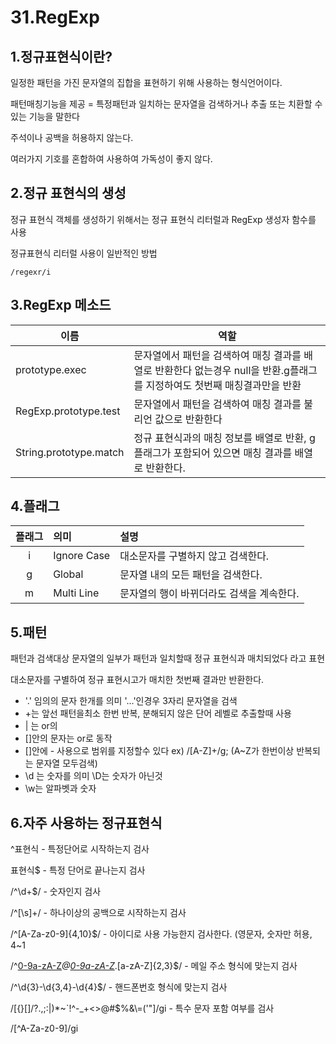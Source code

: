 # 31.RegExp

## 1.정규표현식이란?

일정한 패턴을 가진 문자열의 집합을 표현하기 위해 사용하는 형식언어이다.

패턴매칭기능을 제공 = 특정패턴과 일치하는 문자열을 검색하거나 추출 또는 치환할 수 있는 기능을 말한다

주석이나 공백을 허용하지 않는다. 

여러가지 기호를 혼합하여 사용하여 가독성이 좋지 않다.



## 2.정규 표현식의 생성

정규 표현식 객체를 생성하기 위해서는 정규 표현식 리터럴과 RegExp 생성자 함수를 사용

정규표현식 리터럴 사용이 일반적인 방법

```
/regexr/i
```

## 3.RegExp 메소드

| 이름                   | 역할                                                         |
| ---------------------- | ------------------------------------------------------------ |
| prototype.exec         | 문자열에서 패턴을 검색하여 매칭 결과를 배열로 반환한다 없는경우 null을 반환.g플래그를 지정하여도 첫번째 매칭결과만을 반환 |
| RegExp.prototype.test  | 문자열에서 패턴을 검색하여 매칭 결과를 불리언 값으로 반환한다 |
| String.prototype.match | 정규 표현식과의 매칭 정보를 배열로 반환, g플래그가 포함되어 있으면 매칭 결과를 배열로 반환한다. |

## 4.플래그

| 플래그 | 의미        | 설명                                      |
| :----: | :---------- | :---------------------------------------- |
|   i    | Ignore Case | 대소문자를 구별하지 않고 검색한다.        |
|   g    | Global      | 문자열 내의 모든 패턴을 검색한다.         |
|   m    | Multi Line  | 문자열의 행이 바뀌더라도 검색을 계속한다. |

## 5.패턴

패턴과 검색대상 문자열의 일부가 패턴과 일치할때 정규 표현식과 매치되었다 라고 표현

대소문자를 구별하여 정규 표현시고가 매치한 첫번째 결과만 반환한다.

- '.' 임의의 문자 한개를 의미 '...'인경우 3자리 문자열을 검색
- +는 앞선 패턴을최소 한번 반복, 분해되지 않은 단어 레벨로 추출할때 사용
- | 는 or의 
- []안의 문자는 or로 동작
- []안에 - 사용으로 범위를 지정할수 있다 ex) /[A-Z]+/g; (A~Z가 한번이상 반복되는 문자열 모두검색)
- \d 는 숫자를 의미 \D는 숫자가 아닌것 
- \w는 알파벳과 숫자



## 6.자주 사용하는 정규표현식

^표현식 - 특정단어로 시작하는지 검사

표현식$ - 특정 단어로 끝나는지 검사

/^\d+$/ - 숫자인지 검사

/^[\s]+/ - 하나이상의 공백으로 시작하는지 검사

/^[A-Za-z0-9]{4,10}$/ - 아이디로 사용 가능한지 검사한다. (영문자, 숫자만 허용, 4~1

/^[0-9a-zA-Z]([-_\.]?[0-9a-zA-Z])*@[0-9a-zA-Z]([-_\.]?[0-9a-zA-Z])*\.[a-zA-Z]{2,3}$/ - 메일 주소 형식에 맞는지 검사

/^\d{3}-\d{3,4}-\d{4}$/ - 핸드폰번호 형식에 맞는지 검사

/[\{\}\[\]\/?.,;:|\)*~`!^\-_+<>@\#$%&\\\=\(\'\"]/gi - 특수 문자 포함 여부를 검사

/[^A-Za-z0-9]/gi